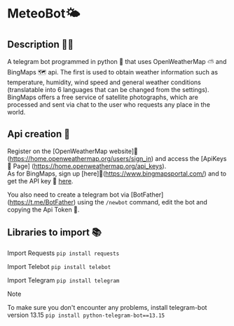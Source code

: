 # MeteoBot🌤

## Description 📃📄

A telegram bot programmed in python 🐍 that uses OpenWeatherMap ⛅ and BingMaps 🗺️ api.  The first is used to obtain weather information such as temperature, humidity, wind speed and general weather conditions (translatable into 6 languages that can be changed from the settings).  BingMaps offers a free service of satellite photographs, which are processed and sent via chat to the user who requests any place in the world.

## Api creation 🔑

Register on the [OpenWeatherMap website]👤(https://home.openweathermap.org/users/sign_in) and access the [ApiKeys 🔑 Page] (https://home.openweathermap.org/api_keys).  
As for BingMaps, sign up [here]👤(https://www.bingmapsportal.com/) and to get the API key 🔑 [here](https://www.bingmapsportal.com/Application).

You also need to create a telegram bot via [BotFather] (https://t.me/BotFather) using the `/newbot` command, edit the bot and copying the Api Token 🔑.


## Libraries to import 📚

Import Requests
`pip install requests`

Import Telebot
`pip install telebot`

Import Telegram
`pip install telegram`


> [!NOTE]
> To make sure you don't encounter any problems, install telegram-bot version 13.15 `pip install python-telegram-bot==13.15`